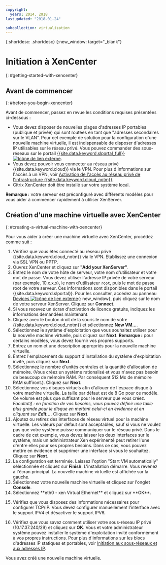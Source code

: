 ```yaml
---
copyright:
  years: 2014, 2018
lastupdated: "2018-01-24"

subcollection: virtualization
---
```


{:shortdesc: .shortdesc}
{:new_window: target="_blank"}

# Initiation à XenCenter
{: #getting-started-with-xencenter}

## Avant de commencer
{: #before-you-begin-xencenter}

Avant de commencer, passez en revue les conditions requises présentées ci-dessous :

- Vous devez disposer de nouvelles plages d'adresses IP portables (publique et privée) qui sont routées en tant que "adresses secondaires sur le VLAN". Pour cet exemple de solution pour la configuration d'une nouvelle machine virtuelle, il est indispensable de disposer d'adresses IP utilisables sur le réseau privé. Vous pouvez commander des sous-réseaux sur le portail [{{site.data.keyword.slportal_full}} ![Icône de lien externe](../../icons/launch-glyph.svg "Icône de lien externe")](https://control.softlayer.com/network/subnets/order).
- Vous devez pouvoir vous connecter au réseau privé {{site.data.keyword.cloud}} via le VPN. Pour plus d'informations sur l'accès à un VPN, voir [Activation de l'accès au réseau privé de l'infrastructure {{site.data.keyword.cloud_notm}}](/docs/customer-portal?topic=customer-portal-getting-started#enable-private-network).
- Citrix XenCenter doit être installé sur votre système local. <!-- . https://downloads.service.softlayer.com/citrix/xen/-->

**Remarque :** votre serveur est préconfiguré avec différents modèles pour vous aider à commencer rapidement à utiliser XenServer. 

## Création d'une machine virtuelle avec XenCenter
{: #creating-a-virtual-machine-with-xencenter}

Pour vous aider à créer une machine virtuelle avec XenCenter, procédez comme suit :

1. Vérifiez que vous êtes connecté au réseau privé {{site.data.keyword.cloud_notm}} via le VPN. Etablissez une connexion via SSL VPN ou PPTP.
2. Ouvrez XenCenter et cliquez sur **"Add your XenServer"**.
3. Entrez le nom de votre hôte de serveur, votre nom d'utilisateur et votre mot de passe. Vous devez utiliser l'adresse IP privée de votre serveur (par exemple, 10.x.x.x), le nom d'utilisateur `root`, puis le mot de passe root de votre serveur. Ces informations sont disponibles dans le portail {{site.data.keyword.slportal}}. Pour les consulter, accédez au panneau [Devices ![Icône de lien externe](../../icons/launch-glyph.svg "Icône de lien externe")](https://control.softlayer.com/devices){: new_window}, puis cliquez sur le nom de votre serveur XenServer. Cliquez sur **Connect**.
4. Si vous recevez un écran d'activation de licence gratuite, indiquez les informations demandées maintenant. 
5. Cliquez avec le bouton droit de la souris le nom de votre {{site.data.keyword.cloud_notm}} et sélectionnez **New VM...**.<!--You can now create your first Virtual Machine. Create a CentOS virtual machine with a disk of 10 GB and have both Public and Private Networks functioning-->
6. Sélectionnez le système d'exploitation que vous souhaitez utiliser pour la nouvelle machine virtuelle, puis cliquez sur **Next**. **Remarque :** pour certains modèles, vous devez fournir vos propres supports.<!--Because you are using CentOS, you can use {{site.data.keyword.cloud_notm}} private mirrors for CentOS to get our installation going.Select a version of CentOS and then click **Next**.-->
7. Entrez un nom et une description appropriés pour la nouvelle machine virtuelle. 
8. Entrez l'emplacement du support d'installation du système d'exploitation invité, puis cliquez sur **Next**.<!-- In the example, {{site.data.keyword.cloud_notm}} a CentOS mirror is used as installation media. Provide the Install URL of: https://mirrors.service.softlayer.com/centos/5/os/x86_64 and click **Next**.
  *A trailing ‘/’ at the end of the URL can sometimes break the installation.*
  *This mirror is available only on the {{site.data.keyword.cloud_notm}} Private Network. The full mirror's contents are  available here: https://mirrors.service.softlayer.com/.-->
9. Sélectionnez le nombre d'unités centrales et la quantité d'allocation de mémoire. (Vous créez un système rationalisé et vous n'avez pas besoin de beaucoup de mémoire RAM. Par conséquent 512 Mo de mémoire RAM suffiront.). Cliquez sur **Next**. 
10. Sélectionnez vos disques virtuels afin d'allouer de l'espace disque à votre machine virtuelle.<!--Remember that this is like adding hard disks, it is not like partitioning your system. Partitioning is done during the installation of the OS.--> La taille par défaut est de 8 Go pour ce modèle. Ce volume est plus que suffisant pour le serveur que vous créez. *Facultatif : en fonction de vos besoins, vous pouvez définir une taille plus grande pour le disque en mettant celui-ci en évidence et en cliquant sur **Edit...**.* Cliquez sur **Next**. 
11. Ajoutez ou retirez des interfaces de réseau virtuel pour la machine virtuelle. Les valeurs par défaut sont acceptables, sauf si vous ne voulez pas que votre système puisse communiquer sur le réseau privé. Dans le cadre de cet exemple, vous devez laisser les deux interfaces sur le système, mais un administrateur Xen expérimenté peut retirer l'une d'entre elles pour ses propres besoins. Dans ce cas, vous pouvez mettre en évidence et supprimer une interface si vous le souhaitez. Cliquez sur **Next**. 
12. La configuration est terminée. Laissez l'option "Start VM automatically" sélectionnée et cliquez sur **Finish**. L'installation démarre. Vous revenez à l'écran principal. La nouvelle machine virtuelle est affichée sur la gauche.
13. Sélectionnez votre nouvelle machine virtuelle et cliquez sur l'onglet **Console**.<!--You can now see that your system is booted into the CentOS installer awaiting your input.-->
14. <!--All of the parameters of a CentOS installation are outside of the scope of this article and will need to be customized by your System Administrator, but this article will provide some specific pieces of information that you need to complete the installation. Select your language to get started. The CentOS installer will then ask you for assistance in configuring the Networking Devices in the system.--> Sélectionnez **eth0 - xen Virtual Ethernet** et cliquez sur **OK**.
  <!--![14](images/14.png)-->
15. <!--In the pre-requisite notes, we made sure that we already had a set of Portable IP Addresses routed as "Secondary on VLAN" ready for this installation.--> Vérifiez que vous disposez des informations nécessaires pour configurer TCP/IP. Vous devez configurer manuellement l'interface avec le support IPV4 et désactiver le support IPV6. 
  <!--[15](images/15.png)-->
16. Vérifiez que vous savez comment utiliser votre sous-réseau IP privé (10.17.37.240/29) et cliquez sur **OK**<!-- to go to the CentOS installer-->. Vous et votre administrateur système pouvez installer le système d'exploitation invité conformément à vos propres instructions. Pour plus d'informations sur les blocs d'adresses IP statiques et portables, voir [Initiation aux sous-réseaux et aux adresses IP](/docs/infrastructure/subnets?topic=subnets-getting-started-subnets-ips#getting-started-subnets-ips).

Vous avez créé une nouvelle machine virtuelle.

